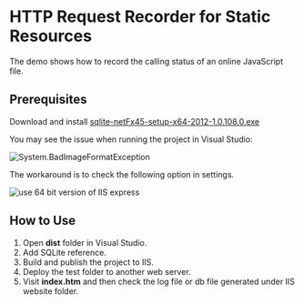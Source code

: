 # HTTP Request Recorder for Static Resources
The demo shows how to record the calling status of an online JavaScript file.

## Prerequisites
Download and install [sqlite-netFx45-setup-x64-2012-1.0.108.0.exe](http://system.data.sqlite.org/index.html/doc/trunk/www/downloads.wiki) 
    
You may see the issue when running the project in Visual Studio:

![System.BadImageFormatException](http://www.codepool.biz/wp-content/uploads/2018/04/sqlite-BadImageFormatException.PNG)

The workaround is to check the following option in settings.

![use 64 bit version of IIS express](http://www.codepool.biz/wp-content/uploads/2018/04/iis-64bit.PNG)

## How to Use
1. Open **dist** folder in Visual Studio.
2. Add SQLite reference.
3. Build and publish the project to IIS.
4. Deploy the test folder to another web server.
5. Visit **index.htm** and then check the log file or db file generated under IIS website folder.